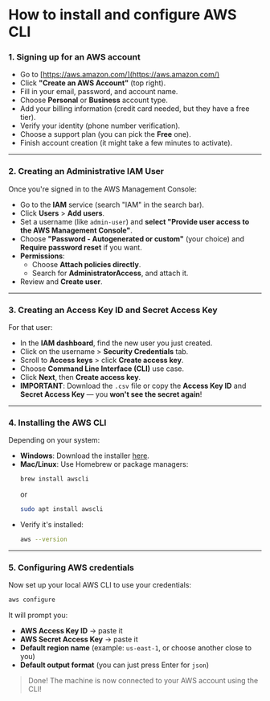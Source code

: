 # How to install and configure AWS CLI

### 1. **Signing up for an AWS account**

- Go to [https://aws.amazon.com/](https://aws.amazon.com/)
- Click **"Create an AWS Account"** (top right).
- Fill in your email, password, and account name.
- Choose **Personal** or **Business** account type.
- Add your billing information (credit card needed, but they have a free tier).
- Verify your identity (phone number verification).
- Choose a support plan (you can pick the **Free** one).
- Finish account creation (it might take a few minutes to activate).

---

### 2. **Creating an Administrative IAM User**

Once you're signed in to the AWS Management Console:

- Go to the **IAM** service (search "IAM" in the search bar).
- Click **Users** > **Add users**.
- Set a username (like `admin-user`) and **select "Provide user access to the AWS Management Console"**.
- Choose **"Password - Autogenerated or custom"** (your choice) and **Require password reset** if you want.
- **Permissions**:
  - Choose **Attach policies directly**.
  - Search for **AdministratorAccess**, and attach it.
- Review and **Create user**.

---

### 3. **Creating an Access Key ID and Secret Access Key**

For that user:

- In the **IAM dashboard**, find the new user you just created.
- Click on the username > **Security Credentials** tab.
- Scroll to **Access keys** > click **Create access key**.
- Choose **Command Line Interface (CLI)** use case.
- Click **Next**, then **Create access key**.
- **IMPORTANT**: Download the `.csv` file or copy the **Access Key ID** and **Secret Access Key** — you **won't see the secret again**!

---

### 4. **Installing the AWS CLI**

Depending on your system:

- **Windows**: Download the installer [here](https://docs.aws.amazon.com/cli/latest/userguide/getting-started-install.html).
- **Mac/Linux**: Use Homebrew or package managers:
  ```bash
  brew install awscli
  ```
  or
  ```bash
  sudo apt install awscli
  ```
- Verify it's installed:
  ```bash
  aws --version
  ```

---

### 5. **Configuring AWS credentials**

Now set up your local AWS CLI to use your credentials:

```bash
aws configure
```

It will prompt you:

- **AWS Access Key ID** → paste it
- **AWS Secret Access Key** → paste it
- **Default region name** (example: `us-east-1`, or choose another close to you)
- **Default output format** (you can just press Enter for `json`)

> Done! The machine is now connected to your AWS account using the CLI!